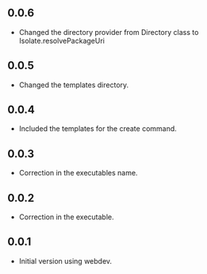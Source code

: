 ## 0.0.6
- Changed the directory provider from Directory class to Isolate.resolvePackageUri

## 0.0.5
- Changed the templates directory.

## 0.0.4
- Included the templates for the create command.

## 0.0.3
- Correction in the executables name.

## 0.0.2
- Correction in the executable.

## 0.0.1

- Initial version using webdev.
